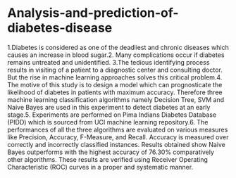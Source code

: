 # Analysis-and-prediction-of-diabetes-disease
1.Diabetes is considered as one of the deadliest and chronic diseases which causes an increase in blood sugar.2. Many complications occur if diabetes remains untreated and unidentified. 3.The tedious identifying process results in visiting of a patient to a diagnostic center and consulting doctor. But the rise in machine learning approaches solves this critical problem.4. The motive of this study is to design a model which can prognosticate the likelihood of diabetes in patients with maximum accuracy. Therefore three machine learning classification algorithms namely Decision Tree, SVM and Naive Bayes are used in this experiment to detect diabetes at an early stage.5. Experiments are performed on Pima Indians Diabetes Database (PIDD) which is sourced from UCI machine learning repository.6. The performances of all the three algorithms are evaluated on various measures like Precision, Accuracy, F-Measure, and Recall. Accuracy is measured over correctly and incorrectly classified instances. Results obtained show Naive Bayes outperforms with the highest accuracy of 76.30% comparatively other algorithms. These results are verified using Receiver Operating Characteristic (ROC) curves in a proper and systematic manner.
